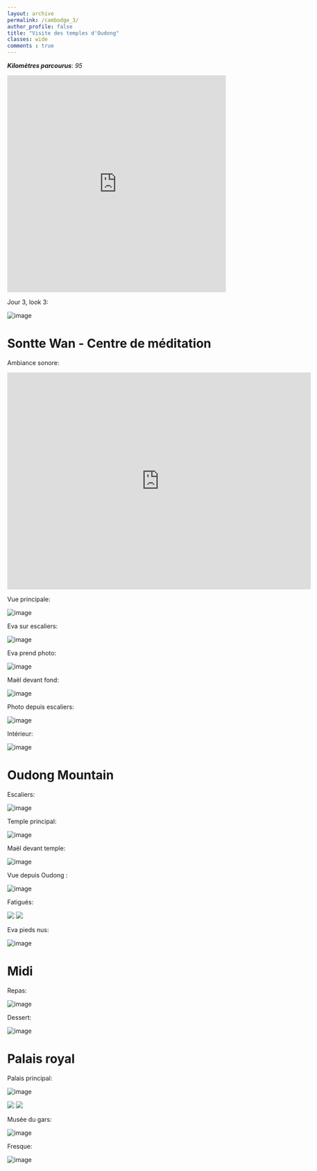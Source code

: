 ```yaml
---
layout: archive
permalink: /cambodge_3/
author_profile: false
title: "Visite des temples d'Oudong"
classes: wide
comments : true
---
```


<!-- jQuery 1.8 or later, 33 KB -->
<script src="https://ajax.googleapis.com/ajax/libs/jquery/1.11.1/jquery.min.js"></script>

<!-- Fotorama from CDNJS, 19 KB -->
<link  href="https://cdnjs.cloudflare.com/ajax/libs/fotorama/4.6.4/fotorama.css" rel="stylesheet">
<script src="https://cdnjs.cloudflare.com/ajax/libs/fotorama/4.6.4/fotorama.js"></script>

***Kilomètres parcourus***: *95*

<iframe src="https://www.google.com/maps/d/u/0/embed?mid=1C6v9O-w8b1pARJ5-GE-tru_xFpVQzNVc" width="100%" height="500" frameBorder="0"></iframe>

Jour 3, look 3:

![image](https://drive.google.com/uc?id=1WJrWG4heCYc99J6wUiZvMehtA9JfAlAK)

# Sontte Wan - Centre de méditation

Ambiance sonore:

<iframe width="700" height="500" src="https://www.youtube.com/embed/SWYLVcdhIms" frameborder="0" allow="accelerometer; autoplay; encrypted-media; gyroscope; picture-in-picture" allowfullscreen></iframe>


Vue principale:

![image](https://drive.google.com/uc?id=1eWeU95TGLa4BpqLT4ENE3DOKSyyT2ADP)

Eva sur escaliers:

![image](https://drive.google.com/uc?id=19NaYbbyHuQMXS_KQ9-gD1xCb0Nvh90Ei)

Eva prend photo:

![image](https://drive.google.com/uc?id=1gj_RzJhBiCkAC7zA6ags73v3lHpEq8FD)

Maël devant fond:

![image](https://drive.google.com/uc?id=1RpJQE-esJShyzRxSVrbfuSt_Gz_woU8M)

Photo depuis escaliers:

![image](https://drive.google.com/uc?id=1RlPYWIcKXIxD6Lv5ZFTOkdxS1cj331Vs)

Intérieur:

![image](https://drive.google.com/uc?id=1g2tOFlmZXkX6KCR6X4MZWXsTYgWAfFvE)

# Oudong Mountain

Escaliers:

![image](https://drive.google.com/uc?id=1ZLhUtaWcMAjrdojJo3xJeZP9zcEnPn-6)

Temple principal:

![image](https://drive.google.com/uc?id=1Hp6pPWMbe4I1K2-3M7WQ0Akll95LIxgt)

Maël devant temple:

![image](https://drive.google.com/uc?id=1nRRYviT6NCDf5HIUM-qbsRJ_F5QwrQmt)

Vue depuis Oudong :

![image](https://drive.google.com/uc?id=1rFT-wh6B5n6elHrdo4TDoSTHZw3f-KVi)

Fatigués:

<div class="fotorama">
  <img src="https://drive.google.com/uc?id=10Kc4VWwaxjZf0P2ms_Q26TdfpPRe5U0q">
  <img src="https://drive.google.com/uc?id=1DrLA3RKMaWqx3pPGRyXqCAEjHtjTux-v">
</div>

Eva pieds nus:

![image](https://drive.google.com/uc?id=1TPBc02AIEn5nqdkSLNwj6izitwgMcfd6)

# Midi

Repas:

![image](https://drive.google.com/uc?id=10IzHAAF_jxz9-4Y-7U26zzaxv6YrQWc2)

Dessert:

![image](https://drive.google.com/uc?id=1KtJV101hWYYKecic8PzJ2Uj9qC-teqOg)

# Palais royal

Palais principal:

![image](https://drive.google.com/uc?id=1qhSs6ACeZWOTWvwMZO-6n0RNtDIwulSU)

<div class="fotorama">
  <img src="https://drive.google.com/uc?id=1qhSs6ACeZWOTWvwMZO-6n0RNtDIwulSU">
  <img src="https://drive.google.com/uc?id=18zsBbuYyaaretbu-jim8ba5k2b630lXn">
</div>

Musée du gars:

![image](https://drive.google.com/uc?id=1wbXfV5QxFY0f_-N2NSuX8Ey1Bmfy3a3i)

Fresque:

![image](https://drive.google.com/uc?id=16PD79iNddOjbylftp-WtMzVPMFFTEvq_)

